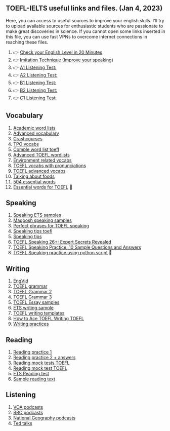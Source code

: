 ## TOEFL-IELTS useful links and files. (Jan 4, 2023)

Here, you can access to useful sources to improve your english skills. I'll try to upload available sources for enthusiastic students who are passionate to make great discoveries in science. If you cannot open some links inserted in this file, you can use fast VPNs to overcome internet connections in reaching these files. 

1. 👉 [Check your English Level in 20 Minutes](https://youtu.be/GEM7zVw0Dr0) 
2. 👉 [Imitation Technique (Improve your speaking)](https://youtu.be/oxy0ZQdDYiw) 
3. 👉 [A1 Listening Test:](https://youtu.be/H8mRwu1gdbE) 
4. 👉 [A2 Listening Test:](https://youtu.be/dz9cZWGM1Zs) 
5. 👉 [B1 Listening Test:](https://youtu.be/ZRMLtTCA_Zw) 
6. 👉 [B2 Listening Test:](https://youtu.be/wmARUcJbv7c) 
7. 👉 [C1 Listening Test:](https://youtu.be/Xa8zZSVO0O0)


## Vocabulary

1. [Academic word lists](https://www.eapfoundation.com/enrich/environment/)
2. [Advanced vocabulary](https://www.youtube.com/watch?v=uLN6IdRtDhg)
3. [Crashcourses](https://www.youtube.com/watch?v=9PFhrpyWV-w)
4. [TPO vocabs](https://app.memrise.com/course/1328190/tpo-words-1-54-with-audio/)
5. [Comple word list toefl](https://www.prepscholar.com/toefl/blog/wp-content/uploads/sites/13/2017/08/TOEFL-Vocab-Word-List.pdf)
6. [Advanced TOEFL wordlists](http://bettertoeflscores.com/bettertoeflscores.com/wp-content/uploads/2020/02/TOEFL-iBT-Exam-Vocabulary-List-of-1700-words.pdf)
7. [Environment related vocabs](https://www.youtube.com/watch?v=b2G6fvX4ZKM)
8. [TOEFL vocabs with pronunciations](https://www.youtube.com/watch?v=POzmFgERec8)
9. [TOEFL advanced vocabs](https://www.youtube.com/watch?v=SYH213RXWzQ)
10. [Talking about foods](https://www.youtube.com/watch?v=50syDdhrVPc&t=96s)
11. [504 essential words](
https://m.youtube.com/watch?v=A_TODJJzTxs&list=PL7GBaeXMzwSee1o519mG7GrXSKtqc7nop&index=7)
12. [Essential words for TOEFL](https://www.youtube.com/watch?v=QT9AXqKMlWs) 💪



## Speaking

1. [Speaking ETS samples](https://www.ets.org/pdfs/toefl/toefl-ibt-speaking-practice-sets.pdf)
2. [Magoosh speaking samples](https://s3.amazonaws.com/magoosh.resources/TOEFLSpeakingPracticePDF.pdf)
3. [Perfect phrases for TOEFL speaking](https://newmillenniumenglish.files.wordpress.com/2016/06/perfect-phrases-for-the-toefl-speaking-and-writing-sections.pdf)
4. [Speaking tips toefl](https://www.youtube.com/watch?v=itOyJxRdilY)
5. [Speaking tips](https://www.youtube.com/watch?v=zot2_HgAPnk)
6. [TOEFL Speaking 26+: Expert Secrets Revealed](https://www.youtube.com/watch?v=pXo6b2HvIsc)
7. [TOEFL Speaking Practice: 10 Sample Questions and Answers](https://www.youtube.com/watch?v=JFCGkG2RIuc)
8. [TOEFL Speaking practice using python script](https://github.com/zagrosman/pytoefl) 💪

## Writing

1. [EngVid](https://www.engvid.com/)
2. [TOEFL grammar](https://www.esl-lounge.com/student/toefl-grammar-2.php)
3. [TOEFL Grammar 2](https://toeflibtcourse.com/free-samples/grammar/)
4. [TOEFL Grammar 3](https://www.fluentu.com/blog/toefl/toefl-grammar-rules/)
5. [TOEFL Essay samples](https://www.toeflresources.com/sample-toefl-essays/)
6. [ETS writing sample](https://www.ets.org/pdfs/toefl/toefl-ibt-writing-practice-sets.pdf)
7. [TOEFL writing templates](https://s3.amazonaws.com/magoosh.resources/TOEFLWritingTemplates.pdf)
8. [How to Ace TOEFL Writing TOEFL](https://magoosh-production.s3.amazonaws.com/attachments/6421/assets/originals.pdf?1558217726)
9. [Writing practices](https://www.languages247.com/toefl/3-toefl-writing-samples-pdf/)

## Reading
1. [Reading practice 1](https://www.youtube.com/watch?v=V6UajlQO97A)
2. [Reading practice 2 + answers](https://www.youtube.com/watch?v=E57iUYWw7mg)
3. [Reading mock tests TOEFL](https://www.bestmytest.com/toefl/reading)
4. [Reading mock test TOEFL](https://www.mometrix.com/academy/toefl/toefl-reading/)
5. [ETS Reading test](https://www.ets.org/pdfs/toefl/toefl-ibt-reading-practice-sets.pdf)
6. [Sample reading text](https://www.bestmytest.com/sites/default/files/pdf/bestmytest_toefl_reading_practice_test.pdf)

## Listening
1. [VOA podcasts](https://learningenglish.voanews.com/podcasts)
2. [BBC podcasts](https://www.bbc.co.uk/programmes/p02nq0gn/episodes/downloads)
3. [National Geography podcasts](https://player.fm/podcasts/National-Geographic)
4. [Ted talks](https://www.ted.com/talks)
